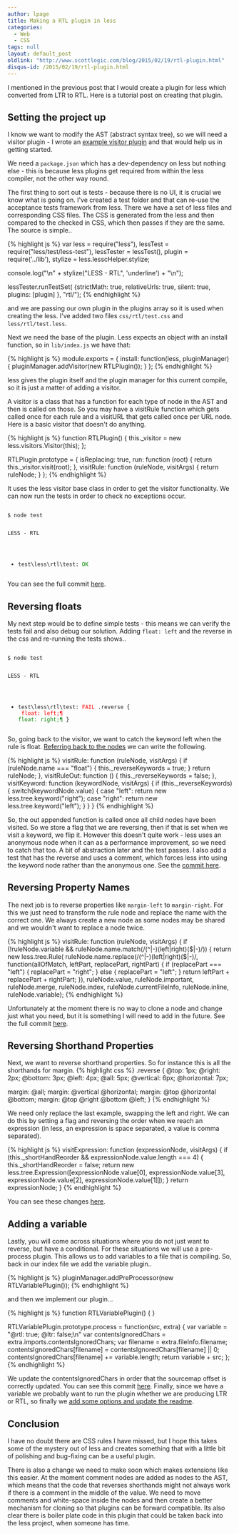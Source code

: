 ```yaml
---
author: lpage
title: Making a RTL plugin in less
categories:
  - Web
  - CSS
tags: null
layout: default_post
oldlink: "http://www.scottlogic.com/blog/2015/02/19/rtl-plugin.html"
disqus-id: /2015/02/19/rtl-plugin.html
---
```

I mentioned in the previous post that I would create a plugin for less which converted from LTR to RTL. Here is a tutorial post on creating that plugin.

## Setting the project up

I know we want to modify the AST (abstract syntax tree), so we will need a visitor plugin - I wrote an [example visitor plugin](https://github.com/less/less-plugin-inline-urls) and that would help us in getting started. 

We need a `package.json` which has a dev-dependency on less but nothing else - this is because less plugins get required from within the less compiler, not the other way round.

The first thing to sort out is tests - because there is no UI, it is crucial we know what is going on. I've created a test folder and that can re-use the acceptance tests framework from less. There we have a set of less files and corresponding CSS files. The CSS is generated from the less and then compared to the checked in CSS, which then passes if they are the same. The source is simple..

{% highlight js %}
var less = require("less"),
    lessTest = require("less/test/less-test"),
    lessTester = lessTest(),
    plugin = require('../lib'),
    stylize = less.lesscHelper.stylize;

console.log("\n" + stylize("LESS - RTL", 'underline') + "\n");

lessTester.runTestSet(
    {strictMath: true, relativeUrls: true, silent: true, plugins: [plugin] },
    "rtl/");
{% endhighlight %}

and we are passing our own plugin in the plugins array so it is used when creating the less. I've added two files `css/rtl/test.css` and `less/rtl/test.less`.

Next we need the base of the plugin. Less expects an object with an install function, so in `lib/index.js` we have that:

{% highlight js %}
module.exports = {
    install: function(less, pluginManager) {
        pluginManager.addVisitor(new RTLPlugin());
    }
};
{% endhighlight %}

less gives the plugin itself and the plugin manager for this current compile, so it is just a matter of adding a visitor.

A visitor is a class that has a function for each type of node in the AST and then is called on those. So you may have a visitRule function which gets called once for each rule and a visitURL that gets called once per URL node. Here is a basic visitor that doesn't do anything.

{% highlight js %}
function RTLPlugin() {
    this._visitor = new less.visitors.Visitor(this);
};

RTLPlugin.prototype = {
    isReplacing: true,
    run: function (root) {
        return this._visitor.visit(root);
    },
    visitRule: function (ruleNode, visitArgs) {
        return ruleNode;
    }
};
{% endhighlight %}

It uses the less visitor base class in order to get the visitor functionality. We can now run the tests in order to check no exceptions occur.

<div class="highlight"><pre><code class="language-bash" data-lang="bash">
<span class="nv">$ </span>node <span class="nb">test</span>

LESS - RTL

- test\less\rtl\test: <span style="color: green;">OK</span>
</code></pre></div>

You can see the full commit [here](https://github.com/less/less-plugin-rtl/commit/bd02add79d85573993403235548ced3afb0f9070).

## Reversing floats

My next step would be to define simple tests - this means we can verify the tests fail and also debug our solution. Adding `float: left` and the reverse in the css and re-running the tests shows..

<div class="highlight"><pre><code class="language-bash" data-lang="bash">
<span class="nv">$ </span>node <span class="nb">test</span>

LESS - RTL

- test\less\rtl\test: <span style="color: red;">FAIL</span>
.reverse {
<span style="color:red">  float: left;¶</span>
<span style="color:green">  float: right;¶</span>
}
</code></pre></div>

So, going back to the visitor, we want to catch the keyword left when the rule is float. [Referring back to the nodes](https://github.com/less/less.js/tree/master/lib/less/tree) we can write the following.

{% highlight js %}
visitRule: function (ruleNode, visitArgs) {
    if (ruleNode.name === "float") {
        this._reverseKeywords = true;
    }
    return ruleNode;
},
visitRuleOut: function () {
    this._reverseKeywords = false;
},
visitKeyword: function (keywordNode, visitArgs) {
    if (this._reverseKeywords) {
        switch(keywordNode.value) {
            case "left":
                return new less.tree.keyword("right");
            case "right":
                return new less.tree.keyword("left");
        }
    }
}
{% endhighlight %}

So, the out appended function is called once all child nodes have been visited. So we store a flag that we are reversing, then if that is set when we visit a keyword, we flip it. However this doesn't quite work - less uses an anonymous node when it can as a performance improvement, so we need to catch that too. A bit of abstraction later and the test passes. I also add a test that has the reverse and uses a comment, which forces less into using the keyword node rather than the anonymous one. See the [commit here](https://github.com/less/less-plugin-rtl/commit/10153ef636f9755e1c7f9f38d90451392e8a684e).

## Reversing Property Names

The next job is to reverse properties like `margin-left` to `margin-right`. For this we just need to transform the rule node and replace the name with the correct one. We always create a new node as some nodes may be shared and we wouldn't want to replace a node twice.

{% highlight js %}
 visitRule: function (ruleNode, visitArgs) {
    if (!ruleNode.variable && ruleNode.name.match(/(^|-)(left|right)($|-)/)) {
        return new less.tree.Rule(
            ruleNode.name.replace(/(^|-)(left|right)($|-)/, function(allOfMatch, leftPart, replacePart, rightPart) {
                if (replacePart === "left") {
                    replacePart = "right";
                } else {
                    replacePart = "left";
                }
                return leftPart + replacePart + rightPart;
           }),
           ruleNode.value,
           ruleNode.important,
           ruleNode.merge,
           ruleNode.index,
           ruleNode.currentFileInfo,
           ruleNode.inline,
           ruleNode.variable);
{% endhighlight %}

Unfortunately at the moment there is no way to clone a node and change just what you need, but it is something I will need to add in the future. See the full commit [here](https://github.com/less/less-plugin-rtl/commit/23b2e72cb75d6b81070fd9cbadfcfa9a8331ab6f).

## Reversing Shorthand Properties

Next, we want to reverse shorthand properties. So for instance this is all the shorthands for margin.
{% highlight css %}
.reverse {
  @top: 1px;
  @right: 2px;
  @bottom: 3px;
  @left: 4px;
  @all: 5px;
  @vertical: 6px;
  @horizontal: 7px;

  margin: @all; 
  margin: @vertical @horizontal; 
  margin: @top @horizontal @bottom; 
  margin: @top @right @bottom @left; 
}
{% endhighlight %}

We need only replace the last example, swapping the left and right. We can do this by setting a flag and reversing the order when we reach an expression (in less, an expression is space separated, a value is comma separated).

{% highlight js %}
visitExpression: function (expressionNode, visitArgs) {
    if (this._shortHandReorder && expressionNode.value.length === 4) {
        this._shortHandReorder = false;
        return new less.tree.Expression([expressionNode.value[0], expressionNode.value[3], expressionNode.value[2], expressionNode.value[1]]);
    }
    return expressionNode;
}
{% endhighlight %}

You can see these changes [here](https://github.com/less/less-plugin-rtl/commit/cdd83189b3553cc42c8bf54db2cfc9b6d07acb78).

## Adding a variable

Lastly, you will come across situations where you do not just want to reverse, but have a conditional. For these situations we will use a pre-process plugin. This allows us to add variables to a file that is compiling. So, back in our index file we add the variable plugin..

{% highlight js %}
pluginManager.addPreProcessor(new RTLVariablePlugin());
{% endhighlight %}

and then we implement our plugin...

{% highlight js %}
function RTLVariablePlugin() {
}

RTLVariablePlugin.prototype.process = function(src, extra) {
    var variable = "@rtl: true; @ltr: false;\n"
    var contentsIgnoredChars = extra.imports.contentsIgnoredChars;
    var filename = extra.fileInfo.filename;
    contentsIgnoredChars[filename] = contentsIgnoredChars[filename] || 0;
    contentsIgnoredChars[filename] += variable.length;
    return variable + src;
};
{% endhighlight %}

We update the contentsIgnoredChars in order that the sourcemap offset is correctly updated. You can see this commit [here](https://github.com/less/less-plugin-rtl/commit/fd1cf38e3be17241aecedd334b5e0ae8350e396d). Finally, since we have a variable we probably want to run the plugin whether we are producing LTR or RTL, so finally we [add some options and update the readme](https://github.com/less/less-plugin-rtl/commit/259adba62b388302c9d6442d92f360dcf4b03fb7).

## Conclusion

I have no doubt there are CSS rules I have missed, but I hope this takes some of the mystery out of less and creates something that with a little bit of polishing and bug-fixing can be a useful plugin.

There is also a change we need to make soon which makes extensions like this easier. At the moment comment nodes are added as nodes to the AST, which means that the code that reverses shorthands might not always work if there is a comment in the middle of the value. We need to move comments and white-space inside the nodes and then create a better mechanism for cloning so that plugins can be forward compatible. Its also clear there is boiler plate code in this plugin that could be taken back into the less project, when someone has time.























